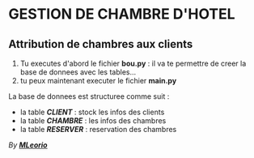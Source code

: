 # GESTION DE CHAMBRE D'HOTEL

## Attribution de chambres aux clients

1. Tu executes d'abord le fichier **bou.py** : il va te permettre de creer la base de donnees avec les tables...
2. tu peux maintenant executer le fichier **main.py**


La base de donnees est structuree comme suit :
* la table ***CLIENT*** : stock les infos des clients
* la table ***CHAMBRE*** : les infos des chambres
* la table ***RESERVER*** : reservation des chambres

*By [**MLeorio**](https://github.com/MLeorio "Projet sur Github")*